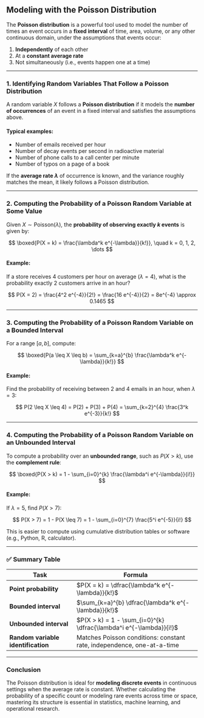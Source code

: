 ## **Modeling with the Poisson Distribution**

The **Poisson distribution** is a powerful tool used to model the number of times an event occurs in a **fixed interval** of time, 
area, volume, or any other continuous domain, under the assumptions that events occur:

1. **Independently** of each other
2. At a **constant average rate**
3. Not simultaneously (i.e., events happen one at a time)

---

### **1. Identifying Random Variables That Follow a Poisson Distribution**

A random variable $X$ follows a **Poisson distribution** if it models the **number of occurrences** of an event in a fixed interval and satisfies the assumptions above.

#### **Typical examples:**

* Number of emails received per hour
* Number of decay events per second in radioactive material
* Number of phone calls to a call center per minute
* Number of typos on a page of a book

If the **average rate $`\lambda`$** of occurrence is known, and the variance roughly matches the mean, it likely follows a Poisson distribution.

---

### **2. Computing the Probability of a Poisson Random Variable at Some Value**

Given $`X \sim \text{Poisson}(\lambda)`$, the **probability of observing exactly $k$ events** is given by:

$$
\boxed{P(X = k) = \frac{\lambda^k e^{-\lambda}}{k!}}, \quad k = 0, 1, 2, \dots
$$

#### **Example:**

If a store receives 4 customers per hour on average ($\lambda = 4$), what is the probability exactly 2 customers arrive in an hour?

$$
P(X = 2) = \frac{4^2 e^{-4}}{2!} = \frac{16 e^{-4}}{2} = 8e^{-4}
\approx 0.1465
$$

---

### **3. Computing the Probability of a Poisson Random Variable on a Bounded Interval**

For a range $`[a, b]`$, compute:

$$
\boxed{P(a \leq X \leq b) = \sum_{k=a}^{b} \frac{\lambda^k e^{-\lambda}}{k!}}
$$

#### **Example:**

Find the probability of receiving between 2 and 4 emails in an hour, when $`\lambda = 3`$:

$$
P(2 \leq X \leq 4) = P(2) + P(3) + P(4)
= \sum_{k=2}^{4} \frac{3^k e^{-3}}{k!}
$$

---

### **4. Computing the Probability of a Poisson Random Variable on an Unbounded Interval**

To compute a probability over an **unbounded range**, such as $P(X > k)$, use the **complement rule**:

$$
\boxed{P(X > k) = 1 - \sum_{i=0}^{k} \frac{\lambda^i e^{-\lambda}}{i!}}
$$

#### **Example:**

If $`\lambda = 5`$, find $`P(X > 7)`$:

$$
P(X > 7) = 1 - P(X \leq 7) = 1 - \sum_{i=0}^{7} \frac{5^i e^{-5}}{i!}
$$

This is easier to compute using cumulative distribution tables or software (e.g., Python, R, calculator).

---

### ✅ **Summary Table**

| Task                               | Formula                                                                |
| ---------------------------------- | ---------------------------------------------------------------------- |
| **Point probability**              | $`P(X = k) = \dfrac{\lambda^k e^{-\lambda}}{k!}`$                        |
| **Bounded interval**               | $`\sum_{k=a}^{b} \dfrac{\lambda^k e^{-\lambda}}{k!}`$                    |
| **Unbounded interval**             | $`P(X > k) = 1 - \sum_{i=0}^{k} \dfrac{\lambda^i e^{-\lambda}}{i!}`$     |
| **Random variable identification** | Matches Poisson conditions: constant rate, independence, one-at-a-time |

---

### **Conclusion**

The Poisson distribution is ideal for **modeling discrete events** in continuous settings when the average rate is constant.
Whether calculating the probability of a specific count or modeling rare events across time or space, mastering its 
structure is essential in statistics, machine learning, and operational research.
